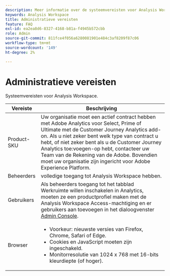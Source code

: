 ```yaml
---
description: Meer informatie over de systeemvereisten voor Analysis Workspace.
keywords: Analysis Workspace
title: Administratieve vereisten
feature: FAQ
exl-id: ea2ea8d6-8327-4168-b81a-f4945b572cbb
role: Admin
source-git-commit: 811fce4f056a6280081901e484c3af8209f87c06
workflow-type: tm+mt
source-wordcount: '149'
ht-degree: 2%

---
```


# Administratieve vereisten

Systeemvereisten voor Analysis Workspace.

| Vereiste | Beschrijving |
|--- |--- |
| Product-SKU | Uw organisatie moet een actief contract hebben met Adobe Analytics voor Select, Prime of Ultimate met de Customer Journey Analytics add-on. Als u niet zeker bent welk type van contract u hebt, of niet zeker bent als u de Customer Journey Analytics toe:voegen-op hebt, contacteer uw Team van de Rekening van de Adobe. Bovendien moet uw organisatie zijn ingericht voor Adobe Experience Platform. |
| Beheerders | volledige toegang tot Analysis Workspace hebben. |
| Gebruikers | Als beheerders toegang tot het tabblad Werkruimte willen inschakelen in Analytics, moeten ze een productprofiel maken met de Analysis Workspace Access-machtiging en er gebruikers aan toevoegen in het dialoogvenster [Admin Console](https://experienceleague.adobe.com/docs/analytics/admin/admin-console/permissions/product-profile.html). |
| Browser | <ul><li>Voorkeur: nieuwste versies van Firefox, Chrome, Safari of Edge.</li><li>Cookies en JavaScript moeten zijn ingeschakeld.</li><li>Monitorresolutie van 1024 x 768 met 16-bits kleurdiepte (of hoger).</li></ul> |
